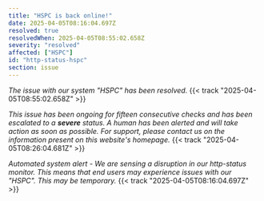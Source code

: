 ```yaml
---
title: "HSPC is back online!"
date: 2025-04-05T08:16:04.697Z
resolved: true
resolvedWhen: 2025-04-05T08:55:02.658Z
severity: "resolved"
affected: ["HSPC"]
id: "http-status-hspc"
section: issue
---
```


*The issue with our system "HSPC" has been resolved.* {{< track "2025-04-05T08:55:02.658Z" >}}

*This issue has been ongoing for fifteen consecutive checks and has been escalated to a **severe** status. A human has been alerted and will take action as soon as possible. For support, please contact us on the information present on this website's homepage.* {{< track "2025-04-05T08:26:04.681Z" >}}

**Automated system alert* - We are sensing a disruption in our http-status monitor. This means that end users may experience issues with our "HSPC". This may be temporary.* {{< track "2025-04-05T08:16:04.697Z" >}}
